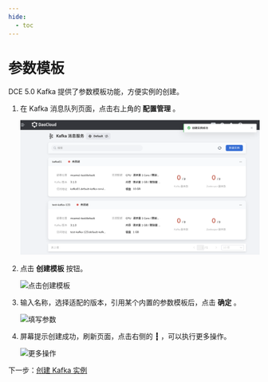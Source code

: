 ```yaml
---
hide:
  - toc
---
```


# 参数模板

DCE 5.0 Kafka 提供了参数模板功能，方便实例的创建。

1. 在 Kafka 消息队列页面，点击右上角的 **配置管理** 。

    ![点击配置管理](../images/create06.png)

2. 点击 **创建模板** 按钮。

    ![点击创建模板](../images/template01.png)

3. 输入名称，选择适配的版本，引用某个内置的参数模板后，点击 **确定** 。

    ![填写参数](../images/template02.png)

4. 屏幕提示创建成功，刷新页面，点击右侧的 **┇** ，可以执行更多操作。

    ![更多操作](../images/template03.png)

下一步：[创建 Kafka 实例](./create.md)
